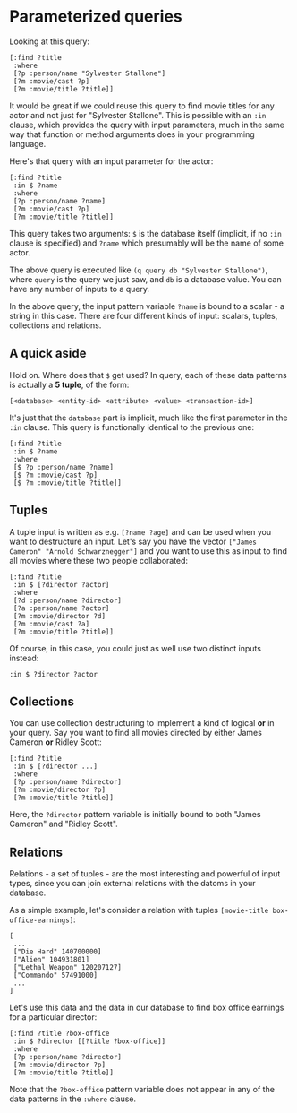 # Parameterized queries

Looking at this query:

    [:find ?title
     :where 
     [?p :person/name "Sylvester Stallone"]
     [?m :movie/cast ?p]
     [?m :movie/title ?title]]

It would be great if we could reuse this query to find movie
titles for any actor and not just for "Sylvester Stallone". This is
possible with an `:in` clause, which provides the query with input
parameters, much in the same way that function or method arguments does
in your programming language.

Here's that query with an input parameter for the actor:

    [:find ?title
     :in $ ?name
     :where 
     [?p :person/name ?name]
     [?m :movie/cast ?p]
     [?m :movie/title ?title]]

This query takes two arguments: `$` is the database itself (implicit,
if no `:in` clause is specified) and `?name` which presumably will be
the name of some actor.

The above query is executed like `(q query db "Sylvester Stallone")`,
where `query` is the query we just saw, and `db` is a database value. 
You can have any number of inputs to a query.

In the above query, the input pattern variable `?name` is bound to a
scalar - a string in this case. There are four different kinds of
input: scalars, tuples, collections and relations.

## A quick aside

Hold on. Where does that `$` get used? In query, each of these data 
patterns is actually a **5 tuple**, of the form:

    [<database> <entity-id> <attribute> <value> <transaction-id>]

It's just that the `database` part is implicit, much like the first
parameter in the `:in` clause. This query is functionally identical
to the previous one:

    [:find ?title
     :in $ ?name
     :where 
     [$ ?p :person/name ?name]
     [$ ?m :movie/cast ?p]
     [$ ?m :movie/title ?title]]

## Tuples

A tuple input is written as e.g. `[?name ?age]` and can be used when
you want to destructure an input. Let's say you have the vector
`["James Cameron" "Arnold Schwarznegger"]` and you want to use this
as input to find all movies where these two people collaborated:

    [:find ?title
     :in $ [?director ?actor]
     :where 
     [?d :person/name ?director]
     [?a :person/name ?actor]
     [?m :movie/director ?d]
     [?m :movie/cast ?a]
     [?m :movie/title ?title]]

Of course, in this case, you could just as well use two distinct inputs instead:

    :in $ ?director ?actor

## Collections

You can use collection destructuring to implement a kind of logical **or** in your query. Say you want to find all movies directed by either James Cameron **or** Ridley Scott:

    [:find ?title
     :in $ [?director ...]
     :where
     [?p :person/name ?director]
     [?m :movie/director ?p]
     [?m :movie/title ?title]]

Here, the `?director` pattern variable is initially bound to both "James Cameron" and "Ridley Scott".

## Relations

Relations - a set of tuples - are the most interesting and powerful of
input types, since you can join external relations with the datoms in
your database.

As a simple example, let's consider a relation with tuples `[movie-title box-office-earnings]`:

    [
     ... 
     ["Die Hard" 140700000]
     ["Alien" 104931801] 
     ["Lethal Weapon" 120207127]
     ["Commando" 57491000]
     ...
    ]

Let's use this data and the data in our database to find
box office earnings for a particular director:

    [:find ?title ?box-office
     :in $ ?director [[?title ?box-office]]
     :where 
     [?p :person/name ?director]
     [?m :movie/director ?p]
     [?m :movie/title ?title]]

Note that the `?box-office` pattern variable does not
appear in any of the data patterns in the `:where` clause.